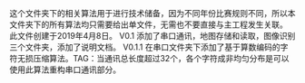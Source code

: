 这个文件夹下的相关算法用于进行技术储备，因为不同年份比赛规则不同，所以本文件夹下的所有算法均只需要给出单文件，无需也不要直接与主工程发生关联。
此文件创建于2019年4月8日。
V0.1
添加了串口通讯，地图存储和读取，图像识别三个文件夹，添加了说明文档。
V0.1.1
在串口文件夹下添加了基于算数编码的字符无损压缩算法。TAG：当通讯总长度超过32个，各个字符成非均匀分布是可以使用此算法重构串口通讯部分。